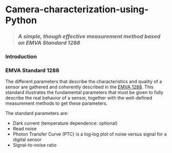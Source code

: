 # Camera-characterization-using-Python 
> ### *A simple, though effective measurement method based on EMVA Standard 1288*

### Introduction


### EMVA Standard 1288

The different parameters that describe the characteristics and quality of a sensor are gathered and coherently described in the [EMVA 1288](https://www.emva.org/standards-technology/emva-1288/). This standard illustrates the fundamental parameters that must be given to fully describe the real behavior of a sensor, together with the well-defined measurement methods to get these parameters.

The standard parameters are:
- Dark current (temperature dependence: optional)
- Read noise
- Photon Transfer Curve (PTC) is a log‑log plot of noise versus signal for a digital sensor
- Signal-to-noise ratio

